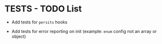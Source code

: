 # TESTS - TODO List

- Add tests for `persits` hooks

- Add tests for error reporting on init (example: `enum` config not an array or object)
